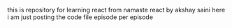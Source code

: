 this is repository for learning react from namaste react by akshay saini 
here i am just posting the code file episode per episode
